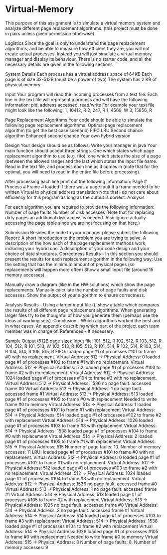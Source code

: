 # Virtual-Memory

This purpose of this assignment is to simulate a virtual memory system and analyze different page replacement algorithms.
(this project must be done in pairs unless given permission otherwise)

Logistics
Since the goal is only to understand the page replacement algorithms, and be able to measure how efficient they are, you will not create actual processes. Instead you will just simulate a virtual memory manager and display its behaviour. There is no starter code, and all the necessary details are given in the following sections

System Details
Each process has a virtual address space of 64KB
Each page is of size 32-512B (must be a power of two)
The system has 2 KB of physical memory

Input
Your program will read the incoming processes from a text file. Each line in the text file will represent a process and will have the following information:
pid, address accessed, read/write
For example your text file might look like the following:
1, 16412, R
2, 247, R
1, 4569, W
3, 15856, R

Page Replacement Algorithms
Your code should be able to simulate the following page replacement algorithms:
Optimal page replacement algorithm (to get the best case scenario)
FIFO
LRU
Second chance algorithm
Enhanced second chance
Your own hybrid version

Design
Your design should be as follows:
Write your manager in java
Your main function should accept three strings. One which states which page replacement algorithm to use (e.g. fifo), one which states the size of a page (between the allowed range) and the last which states the input file name.
Read in the text file, and process each line as it comes in (note that for the optimal, you will need to read in the entire file before processing).

After processing each line print out the following information:
Page #
Process #
Frame # loaded
If there was a page fault
If a frame needed to be written
Virtual to physical address translation
Note that I do not care about efficiency for this program as long as the output is correct.
Analysis

For each algorithm you are required to provide the following information:
Number of page faults
Number of disk accesses (Note that for replacing dirty pages an additional disk access is needed. Also ignore actually accessing the page table since we are not focusing on that here.)

Submission
Besides the code to your manager please submit the following Report:
A short introduction to the problem you are trying to solve.
A description of the how each of the page replacement  methods work, including your hybrid one.
A description of your code design and your choice of data structures.
Correctness Results - In this section you should present the results for each replacement algorithm in the following way:
Use the setting that has the minimum amount of physical pages (so replacements will happen more often)
Show a small input file (around 15 memory accesses).

Manually draw a diagram (like in the HW solutions) which show the page replacements.
Manually calculate the number of page faults and disk accesses.
Show the output of your algorithm to ensure correctness.

Analysis Results - Using a larger input file (), show a table which compares the results of all different page replacement algorithms.  When generating larger files try to be thoughful of how you generate them (perhaps use the ideas of working sets).
Conclusion - Which algorithms worked the best and in what cases.
An appendix describing which part of the project each team member was in charge of.
References - If necessary.

Sample Output (512B page size):
Input file:
101, 512, R
102, 512, R
103, 512, R
104, 512, R
101, 513, W
102, 513, R
105, 513, R
101, 514, R
102, 514, R
103, 514, R
104, 514, R
105, 515, R
FIFO:
loaded page #1 of processes #101 to frame #0 with no replacement.
        Virtual Address: 512  ->  Physical Address: 0
loaded page #1 of processes #102 to frame #1 with no replacement.
        Virtual Address: 512  ->  Physical Address: 512
loaded page #1 of processes #103 to frame #2 with no replacement.
        Virtual Address: 512  ->  Physical Address: 1024
loaded page #1 of processes #104 to frame #3 with no replacement.
        Virtual Address: 512  ->  Physical Address: 1536
no page fault. accessed frame #0
        Virtual Address: 513  ->  Physical Address: 1
no page fault. accessed frame #1
        Virtual Address: 513  ->  Physical Address: 513
loaded page #1 of processes #105 to frame #0 with replacement
        Needed to write frame #0 to memory
        Virtual Address: 513  ->  Physical Address: 1
loaded page #1 of processes #101 to frame #1 with replacement
        Virtual Address: 514  ->  Physical Address: 514
loaded page #1 of processes #102 to frame #2 with replacement
        Virtual Address: 514  ->  Physical Address: 1026
loaded page #1 of processes #103 to frame #3 with replacement
        Virtual Address: 514  ->  Physical Address: 1538
loaded page #1 of processes #104 to frame #0 with replacement
        Virtual Address: 514  ->  Physical Address: 2
loaded page #1 of processes #105 to frame #1 with replacement
        Virtual Address: 515  ->  Physical Address: 515
Number of page faults: 10. Number of memory accesses: 11
LRU:
loaded page #1 of processes #101 to frame #0 with no replacement.
        Virtual Address: 512  ->  Physical Address: 0
loaded page #1 of processes #102 to frame #1 with no replacement.
        Virtual Address: 512  ->  Physical Address: 512
loaded page #1 of processes #103 to frame #2 with no replacement.
        Virtual Address: 512  ->  Physical Address: 1024
loaded page #1 of processes #104 to frame #3 with no replacement.
        Virtual Address: 512  ->  Physical Address: 1536
no page fault. accessed frame #0
        Virtual Address: 513  ->  Physical Address: 1
no page fault. accessed frame #1
        Virtual Address: 513  ->  Physical Address: 513
loaded page #1 of processes #105 to frame #2 with replacement
        Virtual Address: 513  ->  Physical Address: 1025
no page fault. accessed frame #0
        Virtual Address: 514  ->  Physical Address: 2
no page fault. accessed frame #1
        Virtual Address: 514  ->  Physical Address: 514
loaded page #1 of processes #103 to frame #3 with replacement
        Virtual Address: 514  ->  Physical Address: 1538
loaded page #1 of processes #104 to frame #2 with replacement
        Virtual Address: 514  ->  Physical Address: 1026
loaded page #1 of processes #105 to frame #0 with replacement
        Needed to write frame #0 to memory
        Virtual Address: 515  ->  Physical Address: 3
Number of page faults: 8. Number of memory accesses: 9
